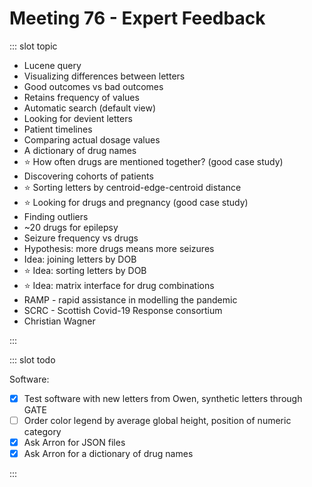 # Meeting 76 - Expert Feedback

<Meeting index="76" members="Bob, Arron, Owen, Wang" date="9 Jul 2020 13:00" nextDate="14 Jul 2020 11:00">

::: slot topic

- Lucene query
- Visualizing differences between letters
- Good outcomes vs bad outcomes
- Retains frequency of values
- Automatic search (default view)
- Looking for devient letters
- Patient timelines
- Comparing actual dosage values
- A dictionary of drug names
- ⭐ How often drugs are mentioned together? (good case study)
- Discovering cohorts of patients
- ⭐ Sorting letters by centroid-edge-centroid distance
- ⭐ Looking for drugs and pregnancy (good case study)
- Finding outliers
- ~20 drugs for epilepsy
- Seizure frequency vs drugs
- Hypothesis: more drugs means more seizures
- Idea: joining letters by DOB
- ⭐ Idea: sorting letters by DOB
- ⭐ Idea: matrix interface for drug combinations
- RAMP - rapid assistance in modelling the pandemic
- SCRC - Scottish Covid-19 Response consortium
- Christian Wagner

:::

::: slot todo

Software:

- [x] Test software with new letters from Owen, synthetic letters through GATE
- [ ] Order color legend by average global height, position of numeric category
- [x] Ask Arron for JSON files
- [x] Ask Arron for a dictionary of drug names

:::

</Meeting>
